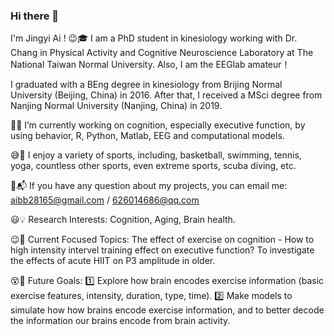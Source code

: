 ### Hi there 👋

I'm Jingyi Ai ! 😉🎓 I am a PhD student in kinesiology working with Dr. Chang in Physical Activity and Cognitive Neuroscience Laboratory at The National Taiwan Normal University. Also, I am the EEGlab amateur！

I graduated with a BEng degree in kinesiology from Brijing Normal University (Beijing, China) in 2016. After that, I received a MSci degree from Nanjing Normal University (Nanjing, China) in 2019.

👀🔑 I’m currently working on cognition, especially executive function, by using behavior, R, Python, Matlab, EEG and computational models.

😅🔆 I enjoy a variety of sports, including, basketball, swimming, tennis, yoga, countless other sports, even extreme sports, scuba diving, etc.

📧📬 If you have any question about my projects, you can email me: aibb28165@gmail.com / 626014686@qq.com

😃💡 Research Interests: Cognition, Aging, Brain health.

😉👻 Current Focused Topics: The effect of exercise on cognition - How to high intensity intervel training effect on executive function? To investigate the effects of acute HIIT on P3 amplitude in older.

😵🔭 Future Goals: 1️⃣ Explore how brain encodes exercise information (basic exercise features, intensity, duration, type, time). 2️⃣ Make models to simulate how how brains encode exercise information, and to better decode the information our brains encode from brain activity.
